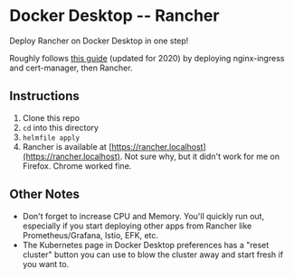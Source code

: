 # Docker Desktop -- Rancher

Deploy Rancher on Docker Desktop in one step!

Roughly follows [this guide](https://rancher.com/blog/2018/2018-05-18-how-to-run-rancher-2-0-on-your-desktop/) (updated for 2020) by deploying nginx-ingress and cert-manager, then Rancher.

## Instructions

1. Clone this repo
1. `cd` into this directory
1. `helmfile apply`
1. Rancher is available at [https://rancher.localhost](https://rancher.localhost). Not sure why, but it didn't work for me on Firefox. Chrome worked fine.

## Other Notes

- Don't forget to increase CPU and Memory. You'll quickly run out, especially if you start deploying other apps from Rancher like Prometheus/Grafana, Istio, EFK, etc.
- The Kubernetes page in Docker Desktop preferences has a "reset cluster" button you can use to blow the cluster away and start fresh if you want to.